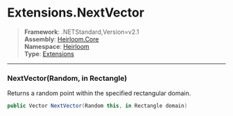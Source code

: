 # Extensions.NextVector

> **Framework**: .NETStandard,Version=v2.1  
> **Assembly**: [Heirloom.Core][0]  
> **Namespace**: [Heirloom][0]  
> **Type**: [Extensions][1]

--------------------------------------------------------------------------------

### NextVector(Random, in Rectangle)

Returns a random point within the specified rectangular domain.

```cs
public Vector NextVector(Random this, in Rectangle domain)
```

[0]: ../Heirloom.Core.md
[1]: Heirloom.Extensions.md
